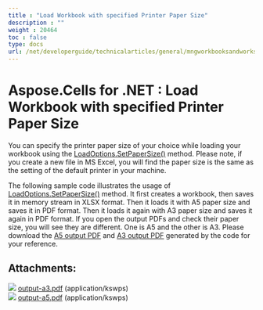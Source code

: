 ```yaml
---
title : "Load Workbook with specified Printer Paper Size" 
description : "" 
weight : 20464 
toc : false
type: docs
url: /net/developerguide/technicalarticles/general/mngworkbooksandworksheets/load+workbook+with+specified+printer+paper+size/
---
```


# Aspose.Cells for .NET : Load Workbook with specified Printer Paper Size


You can specify the printer paper size of your choice while loading your workbook using the [LoadOptions.SetPaperSize()](https://apireference.aspose.com/net/cells/aspose.cells/loadoptions/methods/setpapersize) method. Please note, if you create a new file in MS Excel, you will find the paper size is the same as the setting of the default printer in your machine.

The following sample code illustrates the usage of [LoadOptions.SetPaperSize()](https://apireference.aspose.com/net/cells/aspose.cells/loadoptions/methods/setpapersize) method. It first creates a workbook, then saves it in memory stream in XLSX format. Then it loads it with A5 paper size and saves it in PDF format. Then it loads it again with A3 paper size and saves it again in PDF format. If you open the output PDFs and check their paper size, you will see they are different. One is A5 and the other is A3. Please download the [A5 output PDF](https://docs2.aspose.com/cells/net/attachments/5013825/5115234.pdf) and [A3 output PDF](https://docs2.aspose.com/cells/net/attachments/5013825/5115233.pdf) generated by the code for your reference.

## Attachments:

![](https://docs2.aspose.com/cells/net/images/icons/bullet_blue.gif) [output-a3.pdf](https://docs2.aspose.com/cells/net/attachments/5013825/5115233.pdf) (application/kswps)  
![](https://docs2.aspose.com/cells/net/images/icons/bullet_blue.gif) [output-a5.pdf](https://docs2.aspose.com/cells/net/attachments/5013825/5115234.pdf) (application/kswps)  

